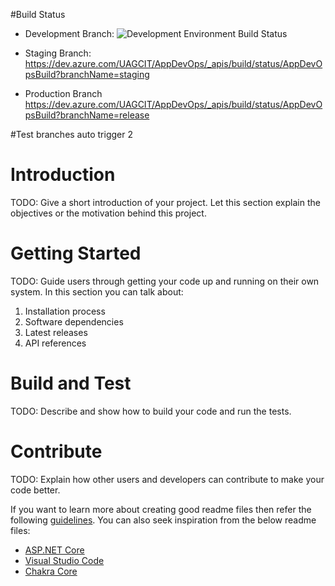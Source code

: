 #Build Status
- Development Branch: ![Development Environment Build Status](https://dev.azure.com/UAGCIT/AppDevOps/_apis/build/status/AppDevOpsBuild?branchName=main "Development Branch")

- Staging Branch:
https://dev.azure.com/UAGCIT/AppDevOps/_apis/build/status/AppDevOpsBuild?branchName=staging

- Production Branch
https://dev.azure.com/UAGCIT/AppDevOps/_apis/build/status/AppDevOpsBuild?branchName=release

#Test branches auto trigger 2

# Introduction 
TODO: Give a short introduction of your project. Let this section explain the objectives or the motivation behind this project. 

# Getting Started
TODO: Guide users through getting your code up and running on their own system. In this section you can talk about:
1.	Installation process
2.	Software dependencies
3.	Latest releases
4.	API references

# Build and Test
TODO: Describe and show how to build your code and run the tests. 

# Contribute
TODO: Explain how other users and developers can contribute to make your code better. 

If you want to learn more about creating good readme files then refer the following [guidelines](https://docs.microsoft.com/en-us/azure/devops/repos/git/create-a-readme?view=azure-devops). You can also seek inspiration from the below readme files:
- [ASP.NET Core](https://github.com/aspnet/Home)
- [Visual Studio Code](https://github.com/Microsoft/vscode)
- [Chakra Core](https://github.com/Microsoft/ChakraCore)